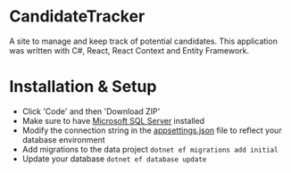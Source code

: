 # CandidateTracker

A site to manage and keep track of potential candidates. This application was written with C#, React, React Context and
Entity Framework.

# Installation & Setup

* Click 'Code' and then 'Download ZIP'
* Make sure to have [Microsoft SQL Server](https://www.microsoft.com/en-us/download/details.aspx?id=55994) installed
* Modify the connection string in the [appsettings.json](https://github.com/YochevedWaj/CandidateTracker/blob/master/CandidateTracker.Web/appsettings.json) file to reflect your database environment
* Add migrations to the data project `dotnet ef migrations add initial`
* Update your database `dotnet ef database update`
